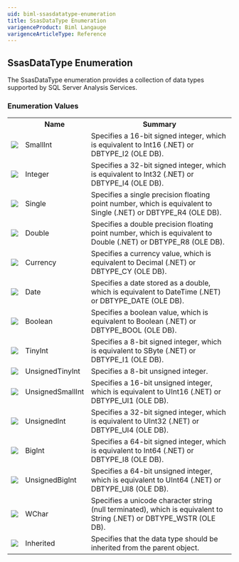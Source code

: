 ```yaml
---
uid: biml-ssasdatatype-enumeration
title: SsasDataType Enumeration
varigenceProduct: Biml Langauge
varigenceArticleType: Reference
---
```


## SsasDataType Enumeration<div class="LanguageSummary"><div class ="SummaryItem">The SsasDataType enumeration provides a collection of data types supported by SQL Server Analysis Services.</div></div><div class="EnumValueGroup">### Enumeration Values<table id="EnumValue" class="MemberList"><tbody><tr><th class="MemberTypeIconColumnHeader">&nbsp;</th><th class="MemberNameColumnHeader">Name</th><th class="MemberSummaryColumnHeader">Summary</th></tr><tr class="cd0"><td align="center" class="MemberTypeIcon"><img src="enumValue.png"></img></td><td class="MemberName">SmallInt</td><td class="MemberSummary"><div class ="SummaryItem">Specifies a 16-bit signed integer, which is equivalent to Int16 (.NET) or DBTYPE_I2 (OLE DB).</div></td></tr><tr class="cd1"><td align="center" class="MemberTypeIcon"><img src="enumValue.png"></img></td><td class="MemberName">Integer</td><td class="MemberSummary"><div class ="SummaryItem">Specifies a 32-bit signed integer, which is equivalent to Int32 (.NET) or DBTYPE_I4 (OLE DB).</div></td></tr><tr class="cd0"><td align="center" class="MemberTypeIcon"><img src="enumValue.png"></img></td><td class="MemberName">Single</td><td class="MemberSummary"><div class ="SummaryItem">Specifies a single precision floating point number, which is equivalent to Single (.NET) or DBTYPE_R4 (OLE DB).</div></td></tr><tr class="cd1"><td align="center" class="MemberTypeIcon"><img src="enumValue.png"></img></td><td class="MemberName">Double</td><td class="MemberSummary"><div class ="SummaryItem">Specifies a double precision floating point number, which is equivalent to Double (.NET) or DBTYPE_R8 (OLE DB).</div></td></tr><tr class="cd0"><td align="center" class="MemberTypeIcon"><img src="enumValue.png"></img></td><td class="MemberName">Currency</td><td class="MemberSummary"><div class ="SummaryItem">Specifies a currency value, which is equivalent to Decimal (.NET) or DBTYPE_CY (OLE DB).</div></td></tr><tr class="cd1"><td align="center" class="MemberTypeIcon"><img src="enumValue.png"></img></td><td class="MemberName">Date</td><td class="MemberSummary"><div class ="SummaryItem">Specifies a date stored as a double, which is equivalent to DateTime (.NET) or DBTYPE_DATE (OLE DB).</div></td></tr><tr class="cd0"><td align="center" class="MemberTypeIcon"><img src="enumValue.png"></img></td><td class="MemberName">Boolean</td><td class="MemberSummary"><div class ="SummaryItem">Specifies a boolean value, which is equivalent to Boolean (.NET) or DBTYPE_BOOL (OLE DB).</div></td></tr><tr class="cd1"><td align="center" class="MemberTypeIcon"><img src="enumValue.png"></img></td><td class="MemberName">TinyInt</td><td class="MemberSummary"><div class ="SummaryItem">Specifies a 8-bit signed integer, which is equivalent to SByte (.NET) or DBTYPE_I1 (OLE DB).</div></td></tr><tr class="cd0"><td align="center" class="MemberTypeIcon"><img src="enumValue.png"></img></td><td class="MemberName">UnsignedTinyInt</td><td class="MemberSummary"><div class ="SummaryItem">Specifies a 8-bit unsigned integer.</div></td></tr><tr class="cd1"><td align="center" class="MemberTypeIcon"><img src="enumValue.png"></img></td><td class="MemberName">UnsignedSmallInt</td><td class="MemberSummary"><div class ="SummaryItem">Specifies a 16-bit unsigned integer, which is equivalent to UInt16 (.NET) or DBTYPE_UI1 (OLE DB).</div></td></tr><tr class="cd0"><td align="center" class="MemberTypeIcon"><img src="enumValue.png"></img></td><td class="MemberName">UnsignedInt</td><td class="MemberSummary"><div class ="SummaryItem">Specifies a 32-bit signed integer, which is equivalent to UInt32 (.NET) or DBTYPE_UI4 (OLE DB).</div></td></tr><tr class="cd1"><td align="center" class="MemberTypeIcon"><img src="enumValue.png"></img></td><td class="MemberName">BigInt</td><td class="MemberSummary"><div class ="SummaryItem">Specifies a 64-bit signed integer, which is equivalent to Int64 (.NET) or DBTYPE_I8 (OLE DB).</div></td></tr><tr class="cd0"><td align="center" class="MemberTypeIcon"><img src="enumValue.png"></img></td><td class="MemberName">UnsignedBigInt</td><td class="MemberSummary"><div class ="SummaryItem">Specifies a 64-bit unsigned integer, which is equivalent to UInt64 (.NET) or DBTYPE_UI8 (OLE DB).</div></td></tr><tr class="cd1"><td align="center" class="MemberTypeIcon"><img src="enumValue.png"></img></td><td class="MemberName">WChar</td><td class="MemberSummary"><div class ="SummaryItem">Specifies a unicode character string (null terminated), which is equivalent to String (.NET) or DBTYPE_WSTR (OLE DB).</div></td></tr><tr class="cd0"><td align="center" class="MemberTypeIcon"><img src="enumValue.png"></img></td><td class="MemberName">Inherited</td><td class="MemberSummary"><div class ="SummaryItem">Specifies that the data type should be inherited from the parent object.</div></td></tr></tbody></table></div>